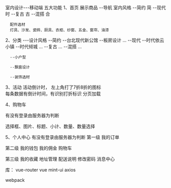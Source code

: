 室内设计---移动端
五大功能
1、首页
   展示商品
   	--导航    室内风格
   		--简约  简
   		--现代  时
   		--复古  古
   		--混搭  合

      配件选材
      灯具、沙发、瓷砖、厨具、衣柜、纱窗、五金、窗帘、油漆


 

2、分类
       ---设计风格
         --简约
              --台北现代新公馆 
              --板房设计
              ...
   		   --现代
   			  --时代依云小镇
   			  --时代倾城
   			  ...
   		   --复古
   		      ...
   		   --混搭
   			  ...

      --小户型

      --飘窗设计

      --装饰选材

3、活动
   活动倒计时，   左上角打了7折8折的图标   
   每条数据有倒计时间，有识别打折标识 
   分页加载<!-- 待定 -->

4、购物车

   有没有登录由服务器为判断

   选择框、图片、标题、小计、数量、数量选择


5、个人中心
   有没有登录由服务器为判断
   第一级
   我的订单

   第二级
   我的钱包
   我的佣金
   购物车
   

   第三级
   我的收藏
   地址管理
   配送说明
   修改密码
   消息中心



库： vue-router  vue  mint-ui axios


webpack
